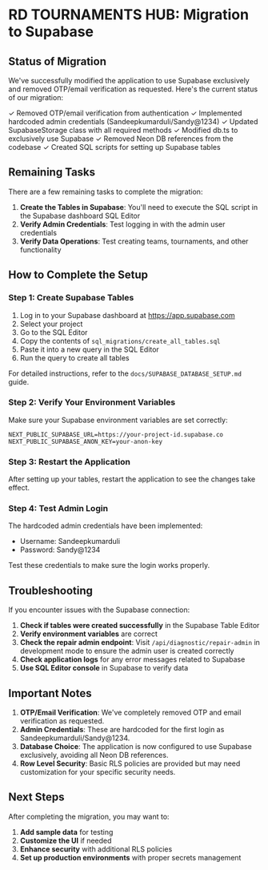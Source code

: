 # RD TOURNAMENTS HUB: Migration to Supabase

## Status of Migration

We've successfully modified the application to use Supabase exclusively and removed OTP/email verification as requested. Here's the current status of our migration:

✓ Removed OTP/email verification from authentication
✓ Implemented hardcoded admin credentials (Sandeepkumarduli/Sandy@1234)
✓ Updated SupabaseStorage class with all required methods
✓ Modified db.ts to exclusively use Supabase
✓ Removed Neon DB references from the codebase
✓ Created SQL scripts for setting up Supabase tables

## Remaining Tasks

There are a few remaining tasks to complete the migration:

1. **Create the Tables in Supabase**: You'll need to execute the SQL script in the Supabase dashboard SQL Editor
2. **Verify Admin Credentials**: Test logging in with the admin user credentials
3. **Verify Data Operations**: Test creating teams, tournaments, and other functionality

## How to Complete the Setup

### Step 1: Create Supabase Tables

1. Log in to your Supabase dashboard at https://app.supabase.com
2. Select your project
3. Go to the SQL Editor
4. Copy the contents of `sql_migrations/create_all_tables.sql` 
5. Paste it into a new query in the SQL Editor
6. Run the query to create all tables

For detailed instructions, refer to the `docs/SUPABASE_DATABASE_SETUP.md` guide.

### Step 2: Verify Your Environment Variables

Make sure your Supabase environment variables are set correctly:

```
NEXT_PUBLIC_SUPABASE_URL=https://your-project-id.supabase.co
NEXT_PUBLIC_SUPABASE_ANON_KEY=your-anon-key
```

### Step 3: Restart the Application

After setting up your tables, restart the application to see the changes take effect.

### Step 4: Test Admin Login

The hardcoded admin credentials have been implemented:
- Username: Sandeepkumarduli
- Password: Sandy@1234

Test these credentials to make sure the login works properly.

## Troubleshooting

If you encounter issues with the Supabase connection:

1. **Check if tables were created successfully** in the Supabase Table Editor
2. **Verify environment variables** are correct
3. **Check the repair admin endpoint**: Visit `/api/diagnostic/repair-admin` in development mode to ensure the admin user is created correctly
4. **Check application logs** for any error messages related to Supabase
5. **Use SQL Editor console** in Supabase to verify data

## Important Notes

1. **OTP/Email Verification**: We've completely removed OTP and email verification as requested.
2. **Admin Credentials**: These are hardcoded for the first login as Sandeepkumarduli/Sandy@1234.
3. **Database Choice**: The application is now configured to use Supabase exclusively, avoiding all Neon DB references.
4. **Row Level Security**: Basic RLS policies are provided but may need customization for your specific security needs.

## Next Steps

After completing the migration, you may want to:

1. **Add sample data** for testing
2. **Customize the UI** if needed
3. **Enhance security** with additional RLS policies
4. **Set up production environments** with proper secrets management